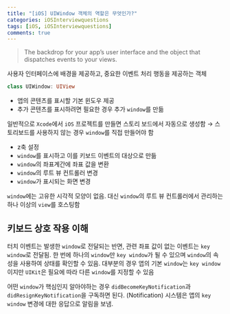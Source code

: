 ```yaml
---
title: "[iOS] UIWindow 객체의 역할은 무엇인가?"
categories: iOSInterviewquestions
tags: [iOS, iOSInterviewquestions]
comments: true
---
```


> The backdrop for your app’s user interface and the object that dispatches events to your views.

사용자 인터페이스에 배경을 제공하고, 중요한 이벤트 처리 행동을 제공하는 객체

```swift
class UIWindow: UIView
```

- 앱의 콘텐츠를 표시할 기본 윈도우 제공
- 추가 콘텐츠를 표시하려면 필요한 경우 추가 `window`를 만듦

일반적으로 `Xcode`에서 `iOS` 프로젝트를 만들면 스토리 보드에서 자동으로 생성함 → 스토리보드를 사용하지 않는 경우 `window`를 직접 만들어야 함

- z축 설정
- `window`를 표시하고 이를 키보드 이벤트의 대상으로 만듦
- `window`의 좌표계간에 좌표 값을 변환
- `window`의 루트 뷰 컨트롤러 변경
- `window`가 표시되는 화면 변경

`window`에는 고유한 시각적 모양이 없음. 대신 `window`의 루트 뷰 컨트롤러에서 관리하는 하나 이상의 `view`를 호스팅함

## 키보드 상호 작용 이해
터치 이벤트는 발생한 `window`로 전달되는 반면, 관련 좌표 값이 없는 이벤트는 `key window`로 전달됨. 한 번에 하나의 `window`만 `key window`가 될 수 있으며 `window`의 속성을 사용하여 상태를 확인할 수 있음. 대부분의 경우 앱의 기본 `window`는 `key window`이지만 `UIKit`은 필요에 따라 다른 `window`를 지정할 수 있음

어떤 `window`가 핵심인지 알아야하는 경우 `didBecomeKeyNotification`과 `didResignKeyNotification`을 구독하면 된다. (Notification) 시스템은 앱의 `key window` 변경에 대한 응답으로 알림을 보냄.